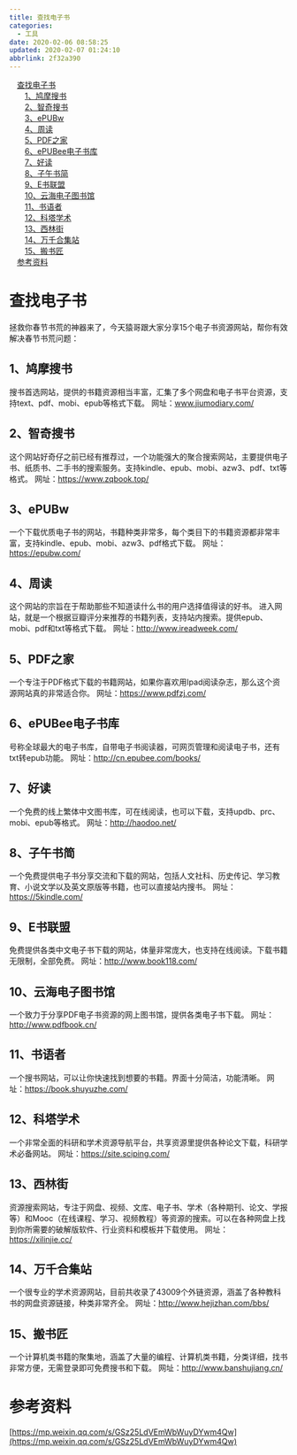 ```yaml
---
title: 查找电子书
categories: 
  - 工具
date: 2020-02-06 08:58:25
updated: 2020-02-07 01:24:10
abbrlink: 2f32a390
---
```

<div id='my_toc'><a href="/2f32a390/#查找电子书" class="header_1">查找电子书</a>&nbsp;<br><a href="/2f32a390/#1、鸠摩搜书" class="header_2">1、鸠摩搜书</a>&nbsp;<br><a href="/2f32a390/#2、智奇搜书" class="header_2">2、智奇搜书</a>&nbsp;<br><a href="/2f32a390/#3、ePUBw" class="header_2">3、ePUBw</a>&nbsp;<br><a href="/2f32a390/#4、周读" class="header_2">4、周读</a>&nbsp;<br><a href="/2f32a390/#5、PDF之家" class="header_2">5、PDF之家</a>&nbsp;<br><a href="/2f32a390/#6、ePUBee电子书库" class="header_2">6、ePUBee电子书库</a>&nbsp;<br><a href="/2f32a390/#7、好读" class="header_2">7、好读</a>&nbsp;<br><a href="/2f32a390/#8、子午书简" class="header_2">8、子午书简</a>&nbsp;<br><a href="/2f32a390/#9、E书联盟" class="header_2">9、E书联盟</a>&nbsp;<br><a href="/2f32a390/#10、云海电子图书馆" class="header_2">10、云海电子图书馆</a>&nbsp;<br><a href="/2f32a390/#11、书语者" class="header_2">11、书语者</a>&nbsp;<br><a href="/2f32a390/#12、科塔学术" class="header_2">12、科塔学术</a>&nbsp;<br><a href="/2f32a390/#13、西林街" class="header_2">13、西林街</a>&nbsp;<br><a href="/2f32a390/#14、万千合集站" class="header_2">14、万千合集站</a>&nbsp;<br><a href="/2f32a390/#15、搬书匠" class="header_2">15、搬书匠</a>&nbsp;<br><a href="/2f32a390/#参考资料" class="header_1">参考资料</a>&nbsp;<br></div>
<style>.header_1{margin-left: 1em;}.header_2{margin-left: 2em;}.header_3{margin-left: 3em;}.header_4{margin-left: 4em;}.header_5{margin-left: 5em;}.header_6{margin-left: 6em;}</style>
<!--more-->
<script>if (navigator.platform.search('arm')==-1){document.getElementById('my_toc').style.display = 'none';}var e,p = document.getElementsByTagName('p');while (p.length>0) {e = p[0];e.parentElement.removeChild(e);}</script>

<!--end-->
# 查找电子书
拯救你春节书荒的神器来了，今天猿哥跟大家分享15个电子书资源网站，帮你有效解决春节书荒问题：
## 1、鸠摩搜书
搜书首选网站，提供的书籍资源相当丰富，汇集了多个网盘和电子书平台资源，支持text、pdf、mobi、epub等格式下载。
网址：www.jiumodiary.com/
## 2、智奇搜书
这个网站好奇仔之前已经有推荐过，一个功能强大的聚合搜索网站，主要提供电子书、纸质书、二手书的搜索服务。支持kindle、epub、mobi、azw3、pdf、txt等格式。
网址：https://www.zqbook.top/
## 3、ePUBw
一个下载优质电子书的网站，书籍种类非常多，每个类目下的书籍资源都非常丰富，支持kindle、epub、mobi、azw3、pdf格式下载。
网址：https://epubw.com/
## 4、周读
这个网站的宗旨在于帮助那些不知道读什么书的用户选择值得读的好书。
进入网站，就是一个根据豆瓣评分来推荐的书籍列表，支持站内搜索。提供epub、mobi、pdf和txt等格式下载。
网址：http://www.ireadweek.com/
## 5、PDF之家
一个专注于PDF格式下载的书籍网站，如果你喜欢用Ipad阅读杂志，那么这个资源网站真的非常适合你。
网址：https://www.pdfzj.com/
## 6、ePUBee电子书库
号称全球最大的电子书库，自带电子书阅读器，可网页管理和阅读电子书，还有txt转epub功能。
网址：http://cn.epubee.com/books/
## 7、好读
一个免费的线上繁体中文图书库，可在线阅读，也可以下载，支持updb、prc、mobi、epub等格式。
网址：http://haodoo.net/
## 8、子午书简
一个免费提供电子书分享交流和下载的网站，包括人文社科、历史传记、学习教育、小说文学以及英文原版等书籍，也可以直接站内搜书。
网址：https://5kindle.com/
## 9、E书联盟
免费提供各类中文电子书下载的网站，体量非常庞大，也支持在线阅读。下载书籍无限制，全部免费。
网址：http://www.book118.com/
## 10、云海电子图书馆
一个致力于分享PDF电子书资源的网上图书馆，提供各类电子书下载。
网址：http://www.pdfbook.cn/
## 11、书语者
一个搜书网站，可以让你快速找到想要的书籍。界面十分简洁，功能清晰。
网址：https://book.shuyuzhe.com/
## 12、科塔学术
一个非常全面的科研和学术资源导航平台，共享资源里提供各种论文下载，科研学术必备网站。
网址：https://site.sciping.com/
## 13、西林街
资源搜索网站，专注于网盘、视频、文库、电子书、学术（各种期刊、论文、学报等）和Mooc（在线课程、学习、视频教程）等资源的搜索。可以在各种网盘上找到你所需要的破解版软件、行业资料和模板并下载使用。
网址：https://xilinjie.cc/
## 14、万千合集站
一个很专业的学术资源网站，目前共收录了43009个外链资源，涵盖了各种教科书的网盘资源链接，种类非常齐全。
网址：http://www.hejizhan.com/bbs/
## 15、搬书匠
一个计算机类书籍的聚集地，涵盖了大量的编程、计算机类书籍，分类详细，找书非常方便，无需登录即可免费搜书和下载。
网址：http://www.banshujiang.cn/

# 参考资料
[https://mp.weixin.qq.com/s/GSz25LdVEmWbWuyDYwm4Qw](https://mp.weixin.qq.com/s/GSz25LdVEmWbWuyDYwm4Qw)
